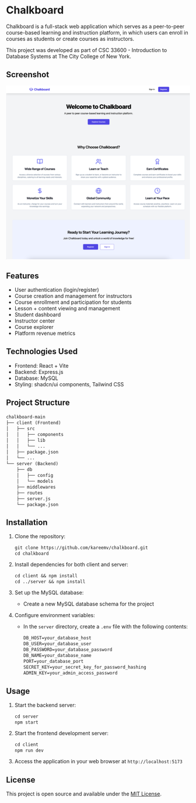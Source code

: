 # Chalkboard

Chalkboard is a full-stack web application which serves as a peer-to-peer course-based learning and instruction platform, in which users can enroll in courses as students or create courses as instructors.

This project was developed as part of CSC 33600 - Introduction to Database Systems at The City College of New York.

## Screenshot

![Chalkboard Homepage](./images/landing-page.png)

## Features

- User authentication (login/register)
- Course creation and management for instructors
- Course enrollment and participation for students
- Lesson + content viewing and management
- Student dashboard
- Instructor center
- Course explorer
- Platform revenue metrics

## Technologies Used

- Frontend: React + Vite
- Backend: Express.js
- Database: MySQL
- Styling: shadcn/ui components, Tailwind CSS

## Project Structure

```
chalkboard-main
├── client (Frontend)
│   ├── src
│   │   ├── components
│   │   ├── lib
│   │   └── ...
│   ├── package.json
│   └── ...
└── server (Backend)
    ├── db
    │   ├── config
    │   └── models
    ├── middlewares
    ├── routes
    ├── server.js
    └── package.json
```

## Installation

1. Clone the repository:

   ```
   git clone https://github.com/kareemv/chalkboard.git
   cd chalkboard
   ```

2. Install dependencies for both client and server:

   ```
   cd client && npm install
   cd ../server && npm install
   ```

3. Set up the MySQL database:

   - Create a new MySQL database schema for the project

4. Configure environment variables:
   - In the `server` directory, create a `.env` file with the following contents:
     ```
     DB_HOST=your_database_host
     DB_USER=your_database_user
     DB_PASSWORD=your_database_password
     DB_NAME=your_database_name
     PORT=your_database_port
     SECRET_KEY=your_secret_key_for_password_hashing
     ADMIN_KEY=your_admin_access_password
     ```

## Usage

1. Start the backend server:

   ```
   cd server
   npm start
   ```

2. Start the frontend development server:

   ```
   cd client
   npm run dev
   ```

3. Access the application in your web browser at `http://localhost:5173`

## License

This project is open source and available under the [MIT License](LICENSE).
